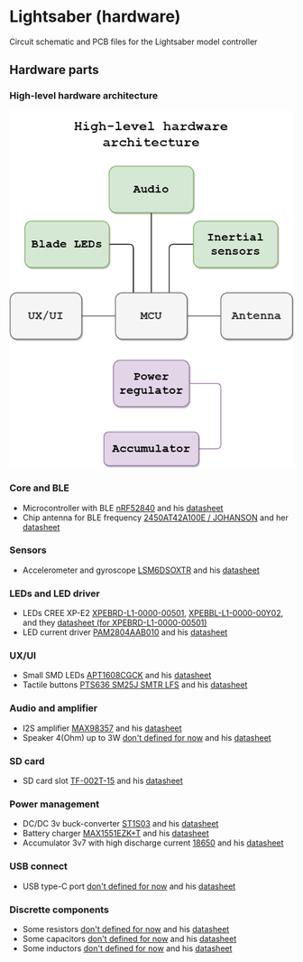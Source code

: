 # Lightsaber (hardware)

Circuit schematic and PCB files for the Lightsaber model controller

## Hardware parts

### High-level hardware architecture
![alt text](https://github.com/coreofbear/circuit_of_lightsaber/blob/master/hlha.png?raw=true)

### Core and BLE
- Microcontroller with BLE [nRF52840](https://lcsc.com/product-detail/RF-Transceiver-ICs_Nordic-Semicon-NRF52840-QIAA-R_C190794.html) and his [datasheet](https://datasheet.lcsc.com/lcsc/2009271002_Nordic-Semicon-NRF52840-QIAA-R_C190794.pdf)
- Chip antenna for BLE frequency [2450AT42A100E / JOHANSON](https://www.electronshik.ru/item/JOHANSON/2450AT42A100E) and her [datasheet](https://www.johansontechnology.com/datasheets/2450AT42A100/2450AT42A100.pdf)

### Sensors 
- Accelerometer and gyroscope [LSM6DSOXTR](https://www.electronshik.ru/item/ST/LSM6DSOXTR) and his [datasheet](https://www.electronshik.ru/pdf/l/lsm6dsox.pdf)

### LEDs and LED driver 
- LEDs CREE XP-E2 [XPEBRD-L1-0000-00501](https://www.digikey.com/en/products/detail/cree-inc/XPEBRD-L1-0000-00501/4177320), [XPEBBL-L1-0000-00Y02](https://www.digikey.com/en/products/detail/cree-inc/XPEBBL-L1-0000-00Y02/4177269), []() and they [datasheet (for XPEBRD-L1-0000-00501)](https://cree-led.com/media/documents/XLampXPE2.pdf)
- LED current driver [PAM2804AAB010](https://lcsc.com/product-detail/LED-Drivers_Diodes-Incorporated-PAM2804AAB010_C71463.html) and his [datasheet](https://datasheet.lcsc.com/lcsc/1809302114_Diodes-Incorporated-PAM2804AAB010_C71463.pdf)

### UX/UI
- Small SMD LEDs [APT1608CGCK](https://www.digikey.com/en/products/detail/kingbright/APT1608CGCK/1747514) and his [datasheet](https://www.kingbrightusa.com/images/catalog/SPEC/APT1608CGCK.pdf)
- Tactile buttons [PTS636 SM25J SMTR LFS](https://www.digikey.com/en/products/detail/c-k/PTS636-SM25J-SMTR-LFS/10071738) and his [datasheet](https://www.ckswitches.com/media/2779/pts636.pdf)

### Audio and amplifier 
- I2S amplifier [MAX98357](https://www.digikey.com/en/products/detail/maxim-integrated/MAX98357AEWL-T/4271383) and his [datasheet](https://datasheets.maximintegrated.com/en/ds/MAX98357A-MAX98357B.pdf)
- Speaker 4(Ohm) up to 3W [don't defined for now]() and his [datasheet]()

### SD card
- SD card slot [TF-002T-15](https://lcsc.com/product-detail/Card-Sockets-Connectors_SOFNG-TF-002T-15_C125616.html) and his [datasheet](https://datasheet.lcsc.com/lcsc/1810121710_SOFNG-TF-002T-15_C125616.pdf)

### Power management 
- DC/DC 3v buck-converter [ST1S03](https://www.digikey.com/en/products/detail/stmicroelectronics/ST1S03PUR/1642179) and his [datasheet](https://www.st.com/content/ccc/resource/technical/document/datasheet/57/3f/b9/13/fb/3b/46/4a/CD00046583.pdf/files/CD00046583.pdf/jcr:content/translations/en.CD00046583.pdf)
- Battery charger [MAX1551EZK+T](https://www.digikey.com/en/products/detail/maxim-integrated/MAX1551EZK-T/1475701) and his [datasheet](https://datasheets.maximintegrated.com/en/ds/MAX1551-MAX1555.pdf)
- Accumulator 3v7 with high discharge current [18650](https://www.chipdip.ru/product/robiton-li18650-3000) and his [datasheet](https://static.chipdip.ru/lib/333/DOC005333345.pdf)

### USB connect
- USB type-C port [don't defined for now]() and his [datasheet]()

### Discrette components
- Some resistors [don't defined for now]() and his [datasheet]()
- Some capacitors [don't defined for now]() and his [datasheet]()
- Some inductors [don't defined for now]() and his [datasheet]()
